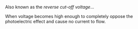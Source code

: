 Also known as the *reverse cut-off voltage*...

When voltage becomes high enough to completely oppose the photoelectric effect and cause no current to flow. 
